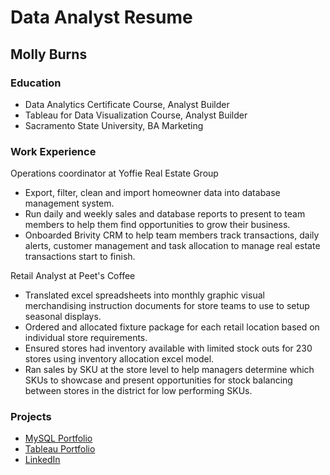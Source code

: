 # Data Analyst Resume
## Molly Burns


### Education
- Data Analytics Certificate Course, Analyst Builder
- Tableau for Data Visualization Course, Analyst Builder
- Sacramento State University, BA Marketing


### Work Experience
Operations coordinator at Yoffie Real Estate Group
- Export, filter, clean and import homeowner data into database management system.
- Run daily and weekly sales and database reports to present to team members to help them find opportunities to grow their business.
- Onboarded Brivity CRM to help team members track transactions, daily alerts, customer management and task allocation to manage real estate transactions start to finish.

Retail Analyst at Peet's Coffee
- Translated excel spreadsheets into monthly graphic visual merchandising instruction documents for store teams to use to setup seasonal displays.
- Ordered and allocated fixture package for each retail location based on individual store requirements.
- Ensured stores had inventory available with limited stock outs for 230 stores using inventory allocation excel model.
- Ran sales by SKU at the store level to help managers determine which SKUs to showcase and present opportunities for stock balancing between stores in the district for low performing SKUs. 


### Projects
- [MySQL Portfolio](https://github.com/mollyburns/portfolio)
- [Tableau Portfolio](https://public.tableau.com/app/profile/mollyburns)
- [LinkedIn](https://www.linkedin.com/in/mollykburns/)
